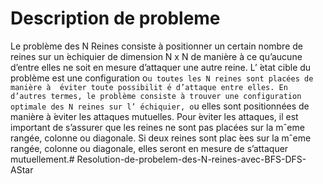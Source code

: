 # Description de probleme 
Le problème des N Reines consiste à positionner un certain nombre de reines sur un  ́echiquier
de dimension N x N de manière à ce qu’aucune d’entre elles ne soit en mesure d’attaquer une
autre reine. L’ ́etat cible du problème est une configuration o`u toutes les N reines sont placées de
manière à  ́eviter toute possibilit ́e d’attaque entre elles. En d’autres termes, le problème consiste
à trouver une configuration optimale des N reines sur l’ ́echiquier, o`u elles sont positionnées de
manière à  ́eviter les attaques mutuelles.
Pour  ́eviter les attaques, il est important de s’assurer que les reines ne sont pas placées sur
la mˆeme rangée, colonne ou diagonale. Si deux reines sont plac ́ees sur la mˆeme rangée, colonne
ou diagonale, elles seront en mesure de s’attaquer mutuellement.# Resolution-de-probelem-des-N-reines-avec-BFS-DFS-AStar
